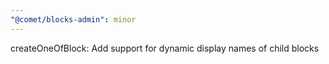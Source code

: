 ```yaml
---
"@comet/blocks-admin": minor
---
```


createOneOfBlock: Add support for dynamic display names of child blocks
